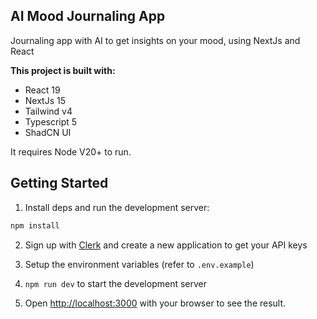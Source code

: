 ## AI Mood Journaling App

Journaling app with AI to get insights on your mood, using NextJs and React

**This project is built with:**

- React 19
- NextJs 15
- Tailwind v4
- Typescript 5
- ShadCN UI

It requires Node V20+ to run.

## Getting Started

1. Install deps and run the development server:

```bash
npm install
```

2. Sign up with [Clerk](https://clerk.dev) and create a new application to get your API keys
3. Setup the environment variables (refer to `.env.example`)

4. `npm run dev` to start the development server

5. Open [http://localhost:3000](http://localhost:3000) with your browser to see the result.

